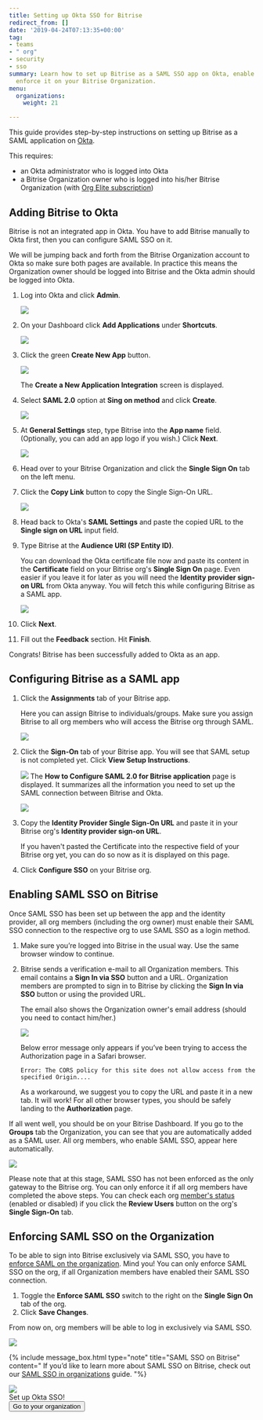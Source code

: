 ```yaml
---
title: Setting up Okta SSO for Bitrise
redirect_from: []
date: '2019-04-24T07:13:35+00:00'
tag:
- teams
- " org"
- security
- sso
summary: Learn how to set up Bitrise as a SAML SSO app on Okta, enable SAML SSO and
  enforce it on your Bitrise Organization.
menu:
  organizations:
    weight: 21

---
```

This guide provides step-by-step instructions on setting up Bitrise as a SAML application on [Okta](https://www.okta.com/).

This requires:

* an Okta administrator who is logged into Okta
* a Bitrise Organization owner who is logged into his/her Bitrise Organization (with [Org Elite subscription](https://www.bitrise.io/pricing/teams))

## Adding Bitrise to Okta

Bitrise is not an integrated app in Okta. You have to add Bitrise manually to Okta first, then you can configure SAML SSO on it.

We will be jumping back and forth from the Bitrise Organization account to Okta so make sure both pages are available. In practice this means the Organization owner should be logged into Bitrise and the Okta admin should be logged into Okta.

 1. Log into Okta and click **Admin**.

    ![](/img/add-apps-okta.png)
 2. On your Dashboard click **Add Applications** under **Shortcuts**.

    ![](/img/okta-shortcuts.png)
 3. Click the green **Create New App** button.

    ![](/img/okta-create-new-app.png)

    The **Create a New Application Integration** screen is displayed.
 4. Select **SAML 2.0** option at **Sing on method** and click **Create**.

    ![](/img/okta-create-new-app-pop-up.png)
 5. At **General Settings** step, type Bitrise into the **App name** field. (Optionally, you can add an app logo if you wish.) Click **Next**.

    ![](/img/okta-general-settings.png)
 6. Head over to your Bitrise Organization and click the **Single Sign On** tab on the left menu.
 7. Click the **Copy Link** button to copy the Single Sign-On URL.

    ![](/img/okta-bitrise-config.png)
 8. Head back to Okta's **SAML Settings** and paste the copied URL to the **Single sign on URL** input field.
 9. Type Bitrise at the **Audience URI (SP Entity ID)**.

    You can download the Okta certificate file now and paste its content in the **Certificate** field on your Bitrise org's **Single Sign On** page. Even easier if you leave it for later as you will need the **Identity provider sign-on URL** from Okta anyway. You will fetch this while configuring Bitrise as a SAML app.

    ![](/img/saml-settings-okta.jpg)
10. Click **Next**.
11. Fill out the **Feedback** section. Hit **Finish**.

Congrats! Bitrise has been successfully added to Okta as an app.

## Configuring Bitrise as a SAML app

1. Click the **Assignments** tab of your Bitrise app.

   Here you can assign Bitrise to individuals/groups. Make sure you assign Bitrise to all org members who will access the Bitrise org through SAML.

   ![](/img/okta-assign-user.png)
2. Click the **Sign-On** tab of your Bitrise app. You will see that SAML setup is not completed yet. Click **View Setup Instructions**.

   ![](/img/view-setup-instructions.png) The **How to Configure SAML 2.0 for Bitrise application** page is displayed. It summarizes all the information you need to set up the SAML connection between Bitrise and Okta.

   ![](/img/configure-bitrise-okta.jpg)
3. Copy the **Identity Provider Single Sign-On URL** and paste it in your Bitrise org's **Identity provider sign-on URL**.

   If you haven't pasted the Certificate into the respective field of your Bitrise org yet, you can do so now as it is displayed on this page.
4. Click **Configure SSO** on your Bitrise org.

## Enabling SAML SSO on Bitrise

Once SAML SSO has been set up between the app and the identity provider, all org members (including the org owner) must enable their SAML SSO connection to the respective org to use SAML SSO as a login method.
1. Make sure you’re logged into Bitrise in the usual way. Use the same browser window to continue.
2. Bitrise sends a verification e-mail to all Organization members. This email contains a **Sign In via SSO** button and a URL. Organization members are prompted to sign in to Bitrise by clicking the **Sign In via SSO** button or using the provided URL.

   The email also shows the Organization owner's email address (should you need to contact him/her.)

   ![](/img/saml-invitation-authentication.jpg)

   Below error message only appears if you’ve been trying to access the Authorization page in a Safari browser.

       Error: The CORS policy for this site does not allow access from the specified Origin....

   As a workaround, we suggest you to copy the URL and paste it in a new tab. It will work! For all other browser types, you should be safely landing to the **Authorization** page.

If all went well, you should be on your Bitrise Dashboard. If you go to the **Groups** tab the Organization, you can see that you are automatically added as a SAML user. All org members, who enable SAML SSO, appear here automatically.

![](/img/groups-saml-enabled.png)

Please note that at this stage, SAML SSO has not been enforced as the only gateway to the Bitrise org. You can only enforce it if all org members have completed the above steps. You can check each org [member's status](/team-management/organizations/saml-sso-in-organizations/#checking-saml-sso-statuses-on-bitrise) (enabled or disabled) if you click the **Review Users** button on the org's **Single Sign-On** tab.

## Enforcing SAML SSO on the Organization

To be able to sign into Bitrise exclusively via SAML SSO, you have to [enforce SAML on the organization](https://devcenter.bitrise.io/team-management/organizations/saml-sso-in-organizations/#about-saml-sso-enforcement). Mind you! You can only enforce SAML SSO on the org, if all Organization members have enabled their SAML SSO connection.

1. Toggle the **Enforce SAML SSO** switch to the right on the **Single Sign On** tab of the org.
2. Click **Save Changes**.

From now on, org members will be able to log in exclusively via SAML SSO.

![](/img/enforced-saml-sso.jpg)

{% include message_box.html type="note" title="SAML SSO on Bitrise" content=" If you’d like to learn more about SAML SSO on Bitrise, check out our [SAML SSO in organizations](https://devcenter.bitrise.io/team-management/organizations/saml-sso-in-organizations/) guide. "%}

<div class="banner">
<img src="/assets/images/banner-bg-888x170.png" style="border: none;">
<div class="deploy-text">Set up Okta SSO!</div>
<a target="_blank" href="https://app.bitrise.io/me/profile#/overview"><button class="button">Go to your organization</button></a>
</div>